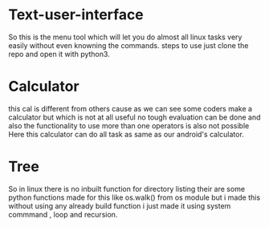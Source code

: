 # Text-user-interface
So this is the menu tool which will let you do almost all linux tasks very easily without even knowning the commands.
steps to use just clone the repo and open it with python3.


# Calculator 
this cal is different from others cause as we can see some coders make a calculator but which is not at all useful no tough evaluation can be done and also the functionality to use more than one operators is also not possible
Here this calculator can do all task as same as our android's calculator.



# Tree 
So in linux there is no inbuilt function for directory listing their are some python functions made for this like os.walk() from os module but i made this without using any already build function i just made it using system commmand , loop and recursion.

